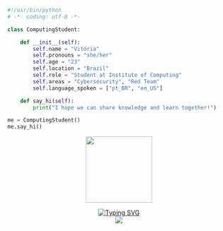 
```python
#!/usr/bin/python
# -*- coding: utf-8 -*-

class ComputingStudent:

    def __init__(self):
        self.name = "Vitória"
        self.pronouns = "she/her"
        self.age = "23"
        self.location = "Brazil"
        self.role = "Student at Institute of Computing"
        self.areas = "Cybersecurity", "Red Team"
        self.language_spoken = ["pt_BR", "en_US"]

    def say_hi(self):
        print("I hope we can share knowledge and learn together!")

me = ComputingStudent()
me.say_hi()
```
<p align="center"> <img src="https://media.giphy.com/media/TS2JorWBhMUq5QCAkH/giphy.gif" weight = "150" height = "150">

<p align="center"> <a href="https://git.io/typing-svg"><img src="https://readme-typing-svg.demolab.com?font=Fira+Code&pause=1000&color=F73FDC&width=435&lines=I'm+working+with%3A+" alt="Typing SVG" /> </a> <br/>
  <a href="https://skillicons.dev">
    <img src="https://skillicons.dev/icons?i=linux,mysql,github,kubernetes,docker,py,java,aws">
  </a>
